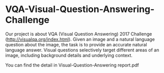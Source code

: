 # VQA-Visual-Question-Answering-Challenge

Our project is about VQA (Visual Question Answering) 2017 Challenge (http://visualqa.org/index.html). Given an image and a natural language question about the image, the task is to provide an accurate natural language answer. Visual questions selectively target different areas of an image, including background details and underlying context. 

You can find the detail in Visual-Question-Answering report.pdf
